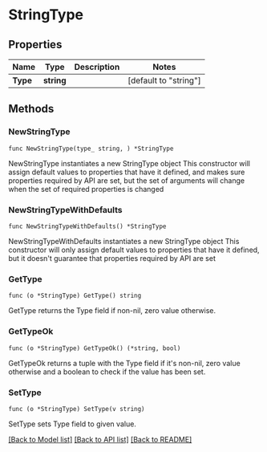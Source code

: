# StringType

## Properties

Name | Type | Description | Notes
------------ | ------------- | ------------- | -------------
**Type** | **string** |  | [default to "string"]

## Methods

### NewStringType

`func NewStringType(type_ string, ) *StringType`

NewStringType instantiates a new StringType object
This constructor will assign default values to properties that have it defined,
and makes sure properties required by API are set, but the set of arguments
will change when the set of required properties is changed

### NewStringTypeWithDefaults

`func NewStringTypeWithDefaults() *StringType`

NewStringTypeWithDefaults instantiates a new StringType object
This constructor will only assign default values to properties that have it defined,
but it doesn't guarantee that properties required by API are set

### GetType

`func (o *StringType) GetType() string`

GetType returns the Type field if non-nil, zero value otherwise.

### GetTypeOk

`func (o *StringType) GetTypeOk() (*string, bool)`

GetTypeOk returns a tuple with the Type field if it's non-nil, zero value otherwise
and a boolean to check if the value has been set.

### SetType

`func (o *StringType) SetType(v string)`

SetType sets Type field to given value.



[[Back to Model list]](../README.md#documentation-for-models) [[Back to API list]](../README.md#documentation-for-api-endpoints) [[Back to README]](../README.md)



